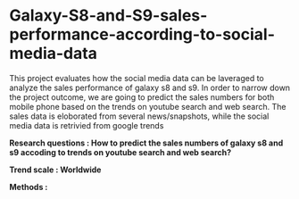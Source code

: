 # Galaxy-S8-and-S9-sales-performance-according-to-social-media-data

This project evaluates how the social media data can be laveraged to analyze the sales performance of galaxy s8 and s9. In order to narrow down the project outcome, we are going to predict the sales numbers for both mobile phone based on the trends on youtube search and web search. The sales data is eloborated from several news/snapshots, while the social media data is retrivied from google trends



<b>Research questions : How to predict the sales numbers of galaxy s8 and s9 accoding to trends on youtube search and web search?</b>


<b>Trend scale : Worldwide</b>


<b>Methods : </b>
